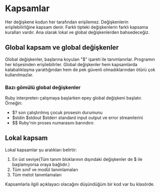 # Kapsamlar

Her değişkene kodun her tarafından erişilemez. Değişkenlerin erişilebilirliğine kapsam denir. Farklı tipteki değişkenlerin farklı kapsama kuralları vardır. Ana olarak lokal ve global değişkenlerden bahsedeceğiz.

## Global kapsam ve global değişkenler

Global değişkenler, başlarına koyulan "$" işareti ile tanımlanırlar. Programın her köşesinden erişilebilirler. Global değişkenler hem kapsamlarda kalabalıklaşma yarattığından hem de pek güvenli olmadıklarından ötürü çok kullanılmazlar.

### Bazı gömülü global değişkenler

Ruby interpreterı çalışmaya başlarken epey global değişkeni başlatır. Örneğin:
- $? son çalıştırılmış çocuk prosesin durumunu
- $stdin $stdout $stderr standard input output ve error streamlerini
- \$$ Ruby'nin proses numarasını barındırır.

## Lokal kapsam

Lokal kapsamlar şu aralıkları belirtir:

1. En üst seviye(Tüm tanım bloklarının dışındaki değişkenler de $ ile başlamıyorsa oraya bağlıdır.)
2. Tüm sınıf ve modül tanımlamaları
3. Tüm metot tanımlamaları

Kapsamlarla ilgili açıklayacı olacağını düşündüğüm bir kod var bu klasörde.